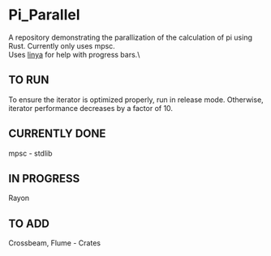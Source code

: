 # Pi_Parallel

A repository demonstrating the parallization of the calculation of pi using Rust. Currently only uses mpsc. \
Uses [linya](https://crates.io/crates/linya) for help with progress bars.\

## TO RUN
To ensure the iterator is optimized properly, run in release mode. Otherwise, iterator performance decreases by a factor of 10.


## CURRENTLY DONE

mpsc - stdlib

## IN PROGRESS

Rayon

## TO ADD

Crossbeam, Flume - Crates 
